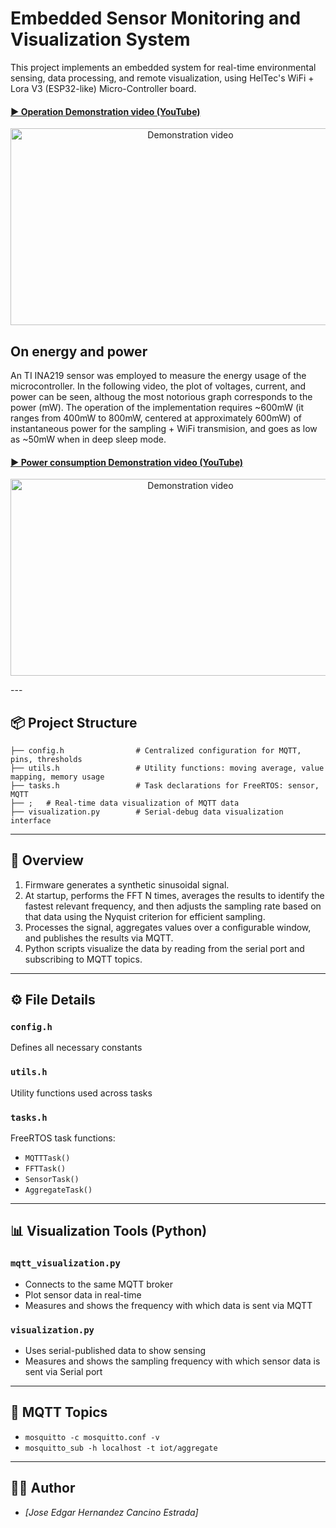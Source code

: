 # Embedded Sensor Monitoring and Visualization System

This project implements an embedded system for real-time environmental sensing, data processing, and remote visualization, using HelTec's WiFi + Lora V3 (ESP32-like) Micro-Controller board.

#### [▶ Operation Demonstration video (YouTube)](https://www.youtube.com/watch?v=XXU3Zl5cux4)

<p align="center">
  <a href="https://www.youtube.com/watch?v=XXU3Zl5cux4">
    <img src="https://img.youtube.com/vi/XXU3Zl5cux4/maxresdefault.jpg" 
         alt="Demonstration video" width="560" height="315"/>
  </a>
</p>

## On energy and power
An TI INA219 sensor was employed to measure the energy usage of the microcontroller. In the following video, the plot of voltages, current, and power can be seen, althoug the most notorious graph corresponds to the power (mW). The operation of the implementation requires ~600mW (it ranges from 400mW to 800mW, centered at approximately 600mW) of instantaneous power for the sampling + WiFi transmision, and goes as low as ~50mW when in deep sleep mode.

#### [▶ Power consumption Demonstration video (YouTube)](https://www.youtube.com/watch?v=D7BbXF6Wk3c)
<p align="center">
  <a href="https://www.youtube.com/watch?v=D7BbXF6Wk3c">
    <img src="https://img.youtube.com/vi/D7BbXF6Wk3c/maxresdefault.jpg" 
         alt="Demonstration video" width="560" height="315"/>
  </a>
</p>
---

## 📦 Project Structure

```
├── config.h                # Centralized configuration for MQTT, pins, thresholds
├── utils.h                 # Utility functions: moving average, value mapping, memory usage
├── tasks.h                 # Task declarations for FreeRTOS: sensor, MQTT
├── ;   # Real-time data visualization of MQTT data
├── visualization.py        # Serial-debug data visualization interface
```

---

## 🧠 Overview
1. Firmware generates a synthetic sinusoidal signal.
2. At startup, performs the FFT N times, averages the results to identify the fastest relevant frequency, and then adjusts the sampling rate based on that data using the Nyquist criterion for efficient sampling.
3. Processes the signal, aggregates values over a configurable window, and publishes the results via MQTT.
4. Python scripts visualize the data by reading from the serial port and subscribing to MQTT topics.

---

## ⚙️ File Details

### `config.h`
Defines all necessary constants
### `utils.h`
Utility functions used across tasks
### `tasks.h`
FreeRTOS task functions:
- `MQTTTask()`
- `FFTTask()`
- `SensorTask()`
- `AggregateTask()`

---

## 📊 Visualization Tools (Python)

### `mqtt_visualization.py`
- Connects to the same MQTT broker
- Plot sensor data in real-time
- Measures and shows the frequency with which data is sent via MQTT

### `visualization.py`
- Uses serial-published data to show sensing
- Measures and shows the sampling frequency with which sensor data is sent via Serial port


---

## 📡 MQTT Topics

- `mosquitto -c mosquitto.conf -v`
- `mosquitto_sub -h localhost -t iot/aggregate`

---

## 🧑‍💻 Author

- *[Jose Edgar Hernandez Cancino Estrada]*


